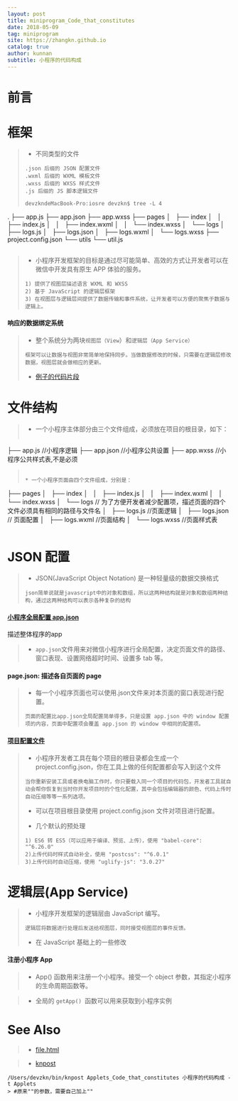 ```yaml
---
layout: post
title: miniprogram_Code_that_constitutes
date: 2018-05-09
tag: miniprogram
site: https://zhangkn.github.io
catalog: true
author: kunnan
subtitle: 小程序的代码构成
---
```


# 前言



# 框架

>* 不同类型的文件
>```
>.json 后缀的 JSON 配置文件
>.wxml 后缀的 WXML 模板文件  
>.wxss 后缀的 WXSS 样式文件
>.js 后缀的 JS 脚本逻辑文件
>```
>```
>devzkndeMacBook-Pro:iosre devzkn$ tree -L 4
.
├── app.js
├── app.json
├── app.wxss
├── pages
│   ├── index
│   │   ├── index.js
│   │   ├── index.wxml
│   │   └── index.wxss
│   └── logs
│       ├── logs.js
│       ├── logs.json
│       ├── logs.wxml
│       └── logs.wxss
├── project.config.json
└── utils
    └── util.js
>```

>* 小程序开发框架的目标是通过尽可能简单、高效的方式让开发者可以在微信中开发具有原生 APP 体验的服务。
>```
>1) 提供了视图层描述语言 WXML 和 WXSS
>2) 基于 JavaScript 的逻辑层框架
>3) 在视图层与逻辑层间提供了数据传输和事件系统，让开发者可以方便的聚焦于数据与逻辑上。
>```
>

#### 响应的数据绑定系统

>* 整个系统分为两块`视图层（View`）和`逻辑层（App Service）`
>```
>框架可以让数据与视图非常简单地保持同步。当做数据修改的时候，只需要在逻辑层修改数据，视图层就会做相应的更新。
>```
>* [例子的代码片段](wechatide://minicode/ykE7Dim36JZG)
>



#  文件结构

>* 一个小程序主体部分由三个文件组成，必须放在项目的根目录，如下：
>```
├── app.js //小程序逻辑
├── app.json //小程序公共设置
├── app.wxss //小程序公共样式表,不是必须
>```
>
>* 一个小程序页面由四个文件组成，分别是：
>```
├── pages
│   ├── index
│   │   ├── index.js
│   │   ├── index.wxml
│   │   └── index.wxss
│   └── logs // 为了方便开发者减少配置项，描述页面的四个文件必须具有相同的路径与文件名
│       ├── logs.js //页面逻辑 
│       ├── logs.json // 页面配置
│       ├── logs.wxml //页面结构
│       └── logs.wxss //页面样式表
>```


# JSON 配置

>* JSON(JavaScript Object Notation) 是一种轻量级的数据交换格式
>```
>json简单说就是javascript中的对象和数组，所以这两种结构就是对象和数组两种结构，通过这两种结构可以表示各种复杂的结构
>```
>
>

#### [小程序全局配置 app.json](https://developers.weixin.qq.com/miniprogram/dev/framework/config.html)

描述整体程序的app

>* `app.json`文件用来对微信小程序进行全局配置，决定页面文件的路径、窗口表现、设置网络超时时间、设置多 tab 等。
><script src="https://gist.github.com/zhangkn/f88b35ced61ee664a9a9ba3cf7305e9d.js"></script>
>


#### page.json: 描述各自页面的 page

>* 每一个小程序页面也可以使用.json文件来对本页面的窗口表现进行配
置。 
>```
>页面的配置比app.json全局配置简单得多，只是设置 app.json 中的 window 配置项的内容，页面中配置项会覆盖 app.json 的 window 中相同的配置项。
>```
><script src="https://gist.github.com/zhangkn/1b1510c1531a7c91aecc8db428999aa6.js"></script>
>
>

#### [项目配置文件](https://developers.weixin.qq.com/miniprogram/dev/devtools/edit.html#%E9%A1%B9%E7%9B%AE%E9%85%8D%E7%BD%AE%E6%96%87%E4%BB%B6)

>* 小程序开发者工具在每个项目的根目录都会生成一个 project.config.json，你在工具上做的任何配置都会写入到这个文件
>```
>当你重新安装工具或者换电脑工作时，你只要载入同一个项目的代码包，开发者工具就自动会帮你恢复到当时你开发项目时的个性化配置，其中会包括编辑器的颜色、代码上传时自动压缩等等一系列选项。
>```
>
>* 可以在项目根目录使用 project.config.json 文件对项目进行配置。
><script src="https://gist.github.com/zhangkn/b43f9947dd9098df709b69ec57690ce1.js"></script>
>* 几个默认的预处理
>```
>1) ES6 转 ES5（可以应用于编译、预览、上传），使用 "babel-core": "^6.26.0"
>2)上传代码时样式自动补全，使用 "postcss": "^6.0.1"
>3)上传代码时自动压缩，使用 "uglify-js": "3.0.27"
>```




# 逻辑层(App Service)


>* 小程序开发框架的逻辑层由 JavaScript 编写。
>```
>逻辑层将数据进行处理后发送给视图层，同时接受视图层的事件反馈。
>```
>
>* 在 JavaScript 基础上的一些修改
><script src="https://gist.github.com/zhangkn/ee780a5f666c98a7af20ebc471b16e56.js"></script>

#### 注册小程序 App

>* App() 函数用来注册一个小程序。接受一个 object 参数，其指定小程序的生命周期函数等。
><script src="https://gist.github.com/zhangkn/e199024423db6e11619912e80c839cb5.js"></script>
>
>
 
>* 全局的 `getApp() `函数可以用来获取到小程序实例
><script src="https://gist.github.com/zhangkn/e8ea423d299f8bd7180e360ae9132f56.js"></script>
>






# See Also 

>* [file.html](https://developers.weixin.qq.com/miniprogram/dev/quickstart/basic/file.html)
>

>* [knpost](https://github.com/zhangkn/KNBin/blob/master/knpost) 
>
```
/Users/devzkn/bin/knpost Applets_Code_that_constitutes 小程序的代码构成 -t Applets
> #原来""的参数，需要自己加上""
```

